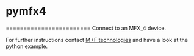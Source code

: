 # pymfx4 #
========================
Connect to an MFX_4 device.

For further instructions contact [M+F technologies](https://www.m-f.tech/)
and have a look at the python example.